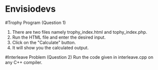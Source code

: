 # Envisiodevs

#Trophy Program (Question 1)
1. There are two files namely trophy_index.html and tophy_index.php.
2. Run the HTML file and enter the desired input.
3. Click on the "Calculate" button.
4. It will show you the calculated output.

#Interleave Problem (Question 2)
Run the code given in interleave.cpp on any C++ compiler.
